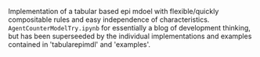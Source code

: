 Implementation of a tabular based epi mdoel with flexible/quickly compositable rules and easy
independence of characteristics. `AgentCounterModelTry.ipynb` for essentially a blog of 
development thinking, but has been superseeded by the individual implementations and
examples contained in 'tabularepimdl' and 'examples'.
